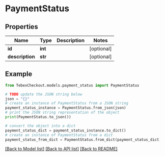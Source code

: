 # PaymentStatus


## Properties

Name | Type | Description | Notes
------------ | ------------- | ------------- | -------------
**id** | **int** |  | [optional] 
**description** | **str** |  | [optional] 

## Example

```python
from TebexCheckout.models.payment_status import PaymentStatus

# TODO update the JSON string below
json = "{}"
# create an instance of PaymentStatus from a JSON string
payment_status_instance = PaymentStatus.from_json(json)
# print the JSON string representation of the object
print(PaymentStatus.to_json())

# convert the object into a dict
payment_status_dict = payment_status_instance.to_dict()
# create an instance of PaymentStatus from a dict
payment_status_from_dict = PaymentStatus.from_dict(payment_status_dict)
```
[[Back to Model list]](../README.md#documentation-for-models) [[Back to API list]](../README.md#documentation-for-api-endpoints) [[Back to README]](../README.md)


